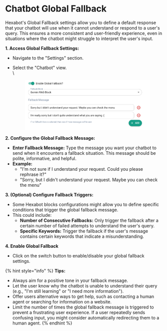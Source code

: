 # Chatbot Global Fallback

Hexabot's Global Fallback settings allow you to define a default response that your chatbot will use when it cannot understand or respond to a user's query. This ensures a more consistent and user-friendly experience, even in situations where the chatbot might struggle to interpret the user's input.

**1. Access Global Fallback Settings:**

* Navigate to the "Settings" section.
*   Select the "Chatbot" view.\
    \


    <figure><img src="../../.gitbook/assets/image (34).png" alt=""><figcaption></figcaption></figure>

**2. Configure the Global Fallback Message:**

* **Enter Fallback Message:** Type the message you want your chatbot to send when it encounters a fallback situation. This message should be polite, informative, and helpful.
* **Example:**
  * "I'm not sure if I understand your request. Could you please rephrase it?"
  * "Sorry, but I didn't understand your request. Maybe you can check the menu"

**3. (Optional) Configure Fallback Triggers:**

* Some Hexabot blocks configurations might allow you to define specific conditions that trigger the global fallback message.
* This could include:
  * **Number of Consecutive Fallbacks:** Only trigger the fallback after a certain number of failed attempts to understand the user's query.
  * **Specific Keywords:** Trigger the fallback if the user's message contains certain keywords that indicate a misunderstanding.

**4. Enable Global Fallback**

* Click on the switch button to enable/disable your global fallback settings.

{% hint style="info" %}
**Tips:**

* Always aim for a positive tone in your fallback message.
* Let the user know why the chatbot is unable to understand their query (e.g., "I'm still learning" or "I need more information").
* Offer users alternative ways to get help, such as contacting a human agent or searching for information on a website.
* Limit the number of times the global fallback message is triggered to prevent a frustrating user experience. If a user repeatedly sends confusing input, you might consider automatically redirecting them to a human agent.
{% endhint %}
